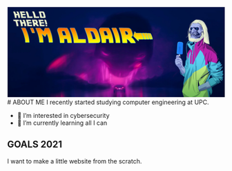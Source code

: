 <img src="/images/header1.png"/>
# ABOUT ME
I recently started studying computer engineering at UPC. 


- 👀 I’m interested in cybersecurity
- 🌱 I’m currently learning all I can

## GOALS 2021
I want to make a little website from the scratch.
<!----
 💞️ I’m looking to collaborate on 
- 📫 How to reach me ...
--->


